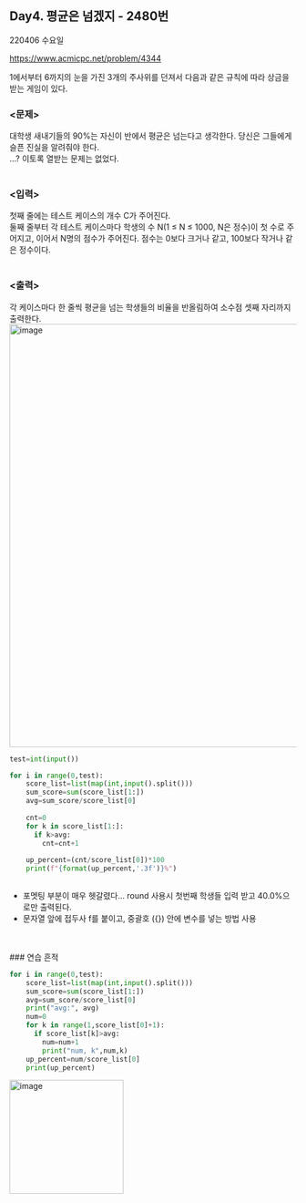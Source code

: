 Day4. 평균은 넘겠지 - 2480번
----
220406 수요일

https://www.acmicpc.net/problem/4344

1에서부터 6까지의 눈을 가진 3개의 주사위를 던져서 다음과 같은 규칙에 따라 상금을 받는 게임이 있다.

### <문제> </br>
대학생 새내기들의 90%는 자신이 반에서 평균은 넘는다고 생각한다. 당신은 그들에게 슬픈 진실을 알려줘야 한다.
</br> ...? 이토록 열받는 문제는 없었다.
</br> 
</br> 
### <입력></br> 
첫째 줄에는 테스트 케이스의 개수 C가 주어진다.</br> 
둘째 줄부터 각 테스트 케이스마다 학생의 수 N(1 ≤ N ≤ 1000, N은 정수)이 첫 수로 주어지고, 이어서 N명의 점수가 주어진다. 점수는 0보다 크거나 같고, 100보다 작거나 같은 정수이다.
</br> 
</br> 
### <출력></br> 
각 케이스마다 한 줄씩 평균을 넘는 학생들의 비율을 반올림하여 소수점 셋째 자리까지 출력한다.
<img width="743" alt="image" src="https://user-images.githubusercontent.com/84497369/161995325-28ecb758-6f5d-4254-bbe7-78cc5766030d.png">


```python
test=int(input())

for i in range(0,test):
    score_list=list(map(int,input().split()))
    sum_score=sum(score_list[1:])
    avg=sum_score/score_list[0]
    
    cnt=0    
    for k in score_list[1:]:
      if k>avg:
        cnt=cnt+1
            
    up_percent=(cnt/score_list[0])*100
    print(f"{format(up_percent,'.3f')}%")
    
```
- 포멧팅 부분이 매우 헷갈렸다... round 사용시 첫번째 학생들 입력 받고 40.0%으로만 출력된다.
- 문자열 앞에 접두사 f를 붙이고, 중괄호 ({}) 안에 변수를 넣는 방법 사용

</br> 
</br> 
### 연습 흔적

```python
for i in range(0,test):
    score_list=list(map(int,input().split()))
    sum_score=sum(score_list[1:])
    avg=sum_score/score_list[0]
    print("avg:", avg)
    num=0
    for k in range(1,score_list[0]+1):
      if score_list[k]>avg:
        num=num+1
        print("num, k",num,k)
    up_percent=num/score_list[0]
    print(up_percent)

```
<img width="200" alt="image" src="https://user-images.githubusercontent.com/84497369/161992177-cef1c6b9-96b7-4f55-a437-16fcc2345097.png">


